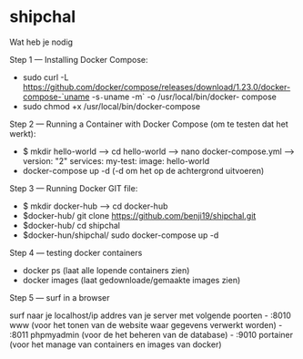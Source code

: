 # shipchal
Wat heb je nodig

Step 1 — Installing Docker Compose:

   - sudo curl -L https://github.com/docker/compose/releases/download/1.23.0/docker-compose-`uname -s`-`uname -m` -o /usr/local/bin/docker-      compose
   - sudo chmod +x /usr/local/bin/docker-compose

Step 2 — Running a Container with Docker Compose (om te testen dat het werkt):

   - $ mkdir hello-world --> cd hello-world --> nano docker-compose.yml -->  version: "2"
                                                                           services:
                                                                               my-test:
                                                                                   image: hello-world
   - docker-compose up -d   (-d om het op de achtergrond uitvoeren)

Step 3 — Running Docker GIT file:

   - $ mkdir docker-hub --> cd docker-hub
   - $docker-hub/ git clone https://github.com/benji19/shipchal.git
   - $docker-hub/ cd shipchal
   - $docker-hun/shipchal/ sudo docker-compose up -d
   
Step 4 — testing docker containers

   - docker ps       (laat alle lopende containers zien)
   - docker images   (laat gedownloade/gemaakte images zien)
   
Step 5 — surf in a browser

   surf naar je localhost/ip addres van je server met volgende poorten
      - :8010  www            (voor het tonen van de website waar gegevens verwerkt worden)
      - :8011  phpmyadmin     (voor de het beheren van de database)
      - :9010  portainer      (voor het manage van containers en images van docker)
